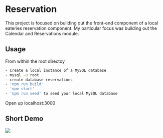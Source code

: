 # Reservation

This project is focused on building out the front-end component of a local eateries reservation component. My particular focus was building out the Calendar and Reservations module.

## Usage
From within the root directoy

```sh
- Create a local instance of a MySQL database 
- mysql -u root 
- create database reservations
- 'npm run build'
- 'npm start'
- 'npm run seed' to seed your local MySQL database

```
Open up localhost:3000

## Short Demo

[![](https://img.youtube.com/vi/L6BYUW15fAs/0.jpg)](https://www.youtube.com/watch?v=L6BYUW15fAs)

